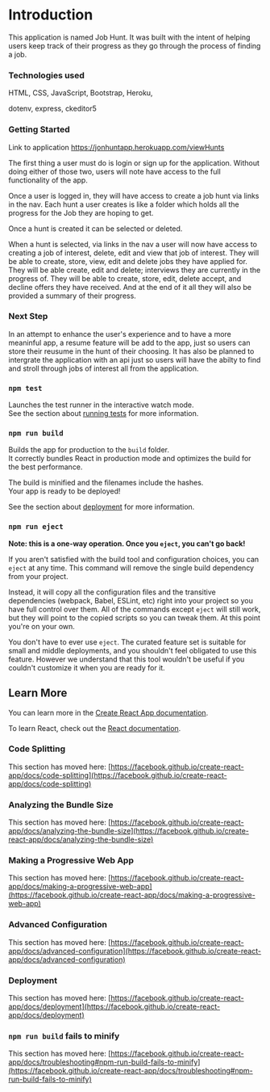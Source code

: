 # Introduction

This application is named Job Hunt. It was built with the intent of helping users keep track of their progress as they go through the process of finding a job.

### Technologies used

HTML, CSS, JavaScript, Bootstrap, Heroku,

dotenv, express, ckeditor5

### Getting Started

Link to application https://jonhuntapp.herokuapp.com/viewHunts

The first thing a user must do is login or sign up for the application. Without doing either of those two, users will note have access to the full functionality of the app.

Once a user is logged in, they will have access to create a job hunt via links in the nav. Each hunt a user creates is like a folder which holds all the progress for the Job they are hoping to get. 

Once a hunt is created it can be selected or deleted. 

When a hunt is selected, via links in the nav a user will now have access to creating a job of interest, delete, edit and view that job of interest. They will be able to create, store, view, edit and delete jobs they have applied for. They will be able create, edit and delete; interviews they are currently in the progress of. They will be able to create, store, edit, delete accept, and decline offers they have received. And at the end of it all they will also be provided a summary of their progress. 

 ### Next Step

In an attempt to enhance the user's experience and to have a more meaninful app, a resume feature will be add to the app, just so users can store their reusume in the hunt of their choosing. It has also be planned to intergrate the application with an api just so users will have the abilty to find and stroll through jobs of interest all from the application.


























### `npm test`

Launches the test runner in the interactive watch mode.\
See the section about [running tests](https://facebook.github.io/create-react-app/docs/running-tests) for more information.

### `npm run build`

Builds the app for production to the `build` folder.\
It correctly bundles React in production mode and optimizes the build for the best performance.

The build is minified and the filenames include the hashes.\
Your app is ready to be deployed!

See the section about [deployment](https://facebook.github.io/create-react-app/docs/deployment) for more information.

### `npm run eject`

**Note: this is a one-way operation. Once you `eject`, you can't go back!**

If you aren't satisfied with the build tool and configuration choices, you can `eject` at any time. This command will remove the single build dependency from your project.

Instead, it will copy all the configuration files and the transitive dependencies (webpack, Babel, ESLint, etc) right into your project so you have full control over them. All of the commands except `eject` will still work, but they will point to the copied scripts so you can tweak them. At this point you're on your own.

You don't have to ever use `eject`. The curated feature set is suitable for small and middle deployments, and you shouldn't feel obligated to use this feature. However we understand that this tool wouldn't be useful if you couldn't customize it when you are ready for it.

## Learn More

You can learn more in the [Create React App documentation](https://facebook.github.io/create-react-app/docs/getting-started).

To learn React, check out the [React documentation](https://reactjs.org/).

### Code Splitting

This section has moved here: [https://facebook.github.io/create-react-app/docs/code-splitting](https://facebook.github.io/create-react-app/docs/code-splitting)

### Analyzing the Bundle Size

This section has moved here: [https://facebook.github.io/create-react-app/docs/analyzing-the-bundle-size](https://facebook.github.io/create-react-app/docs/analyzing-the-bundle-size)

### Making a Progressive Web App

This section has moved here: [https://facebook.github.io/create-react-app/docs/making-a-progressive-web-app](https://facebook.github.io/create-react-app/docs/making-a-progressive-web-app)

### Advanced Configuration

This section has moved here: [https://facebook.github.io/create-react-app/docs/advanced-configuration](https://facebook.github.io/create-react-app/docs/advanced-configuration)

### Deployment

This section has moved here: [https://facebook.github.io/create-react-app/docs/deployment](https://facebook.github.io/create-react-app/docs/deployment)

### `npm run build` fails to minify

This section has moved here: [https://facebook.github.io/create-react-app/docs/troubleshooting#npm-run-build-fails-to-minify](https://facebook.github.io/create-react-app/docs/troubleshooting#npm-run-build-fails-to-minify)
